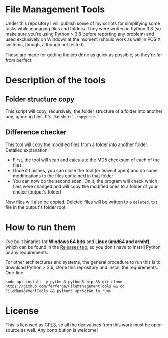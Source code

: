 # File Management Tools

Under this repository I will publish some of my scripts for simplifying some tasks while managing files and folders. They were written in
Python 3.8 (so make sure you're using Python > 3.8 before reporting any problem) and used exclusively on Windows at the moment (should work
as well in POSIX systems, though, although not tested).

Those are made for getting the job done as quick as possible, so they're far from perfect.

# Description of the tools

## Folder structure copy

This script will copy, recursively, the folder structure of a folder into another one, ignoring files. It's like ``shutil.copytree``.

## Difference checker

This tool will copy the modified files from a folder into another folder. Detailed explanation:
* First, the tool will scan and calculate the MD5 checksum of each of the files.
* Once it finishes, you can close the tool (or leave it open) and do some modifications to the files contained in that folder
* You can now do the second scan. On it, the program will check which files were changed and will copy the modified ones to a folder of your choice (output's folder).

New files will also be copied. Deleted files will be written to a ``deleted.txt`` file in the output's folder root.

# How to run them

I've built binaries for **Windows 64 bits** and **Linux (amd64 and armhf)**,
which can be found in the [Releases tab](https://github.com/ferferga/FileManagementTools/releases), so you don't have to install Python or any requirements.

For other architectures and systems, the general procedure to run this is to download Python > 3.6, clone this repository and install the requirements. One-line:

``sudo apt install -y python3 python3-pip && git clone https://github.com/ferferga/FileManagementTools && cd FileManagementTools && python3 <program_to_run>``

# License

This is licensed as GPL3, so all the derivatives from this work must be open source as well. Any contribution is welcome!